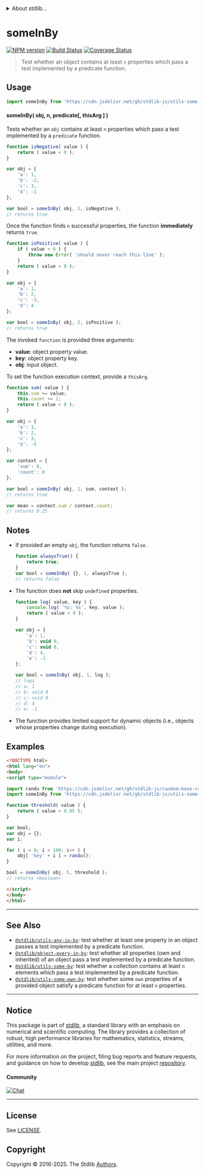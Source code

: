 <!--

@license Apache-2.0

Copyright (c) 2024 The Stdlib Authors.

Licensed under the Apache License, Version 2.0 (the "License");
you may not use this file except in compliance with the License.
You may obtain a copy of the License at

   http://www.apache.org/licenses/LICENSE-2.0

Unless required by applicable law or agreed to in writing, software
distributed under the License is distributed on an "AS IS" BASIS,
WITHOUT WARRANTIES OR CONDITIONS OF ANY KIND, either express or implied.
See the License for the specific language governing permissions and
limitations under the License.

-->


<details>
  <summary>
    About stdlib...
  </summary>
  <p>We believe in a future in which the web is a preferred environment for numerical computation. To help realize this future, we've built stdlib. stdlib is a standard library, with an emphasis on numerical and scientific computation, written in JavaScript (and C) for execution in browsers and in Node.js.</p>
  <p>The library is fully decomposable, being architected in such a way that you can swap out and mix and match APIs and functionality to cater to your exact preferences and use cases.</p>
  <p>When you use stdlib, you can be absolutely certain that you are using the most thorough, rigorous, well-written, studied, documented, tested, measured, and high-quality code out there.</p>
  <p>To join us in bringing numerical computing to the web, get started by checking us out on <a href="https://github.com/stdlib-js/stdlib">GitHub</a>, and please consider <a href="https://opencollective.com/stdlib">financially supporting stdlib</a>. We greatly appreciate your continued support!</p>
</details>

# someInBy

[![NPM version][npm-image]][npm-url] [![Build Status][test-image]][test-url] [![Coverage Status][coverage-image]][coverage-url] <!-- [![dependencies][dependencies-image]][dependencies-url] -->

> Test whether an object contains at least `n` properties which pass a test implemented by a predicate function.

<section class="intro">

</section>

<!-- /.intro -->



<section class="usage">

## Usage

```javascript
import someInBy from 'https://cdn.jsdelivr.net/gh/stdlib-js/utils-some-in-by@esm/index.mjs';
```

#### someInBy( obj, n, predicate\[, thisArg ] )

Tests whether an `obj` contains at least `n` properties which pass a test implemented by a `predicate` function.

```javascript
function isNegative( value ) {
    return ( value < 0 );
}

var obj = {
    'a': 1,
    'b': -2,
    'c': 3,
    'd': -1
};

var bool = someInBy( obj, 2, isNegative );
// returns true
```

Once the function finds `n` successful properties, the function **immediately** returns `true`.

```javascript
function isPositive( value ) {
    if ( value < 0 ) {
        throw new Error( 'should never reach this line' );
    }
    return ( value > 0 );
}

var obj = {
    'a': 1,
    'b': 2,
    'c': -3,
    'd': 4
};

var bool = someInBy( obj, 2, isPositive );
// returns true
```

The invoked `function` is provided three arguments:

-   **value**: object property value.
-   **key**: object property key.
-   **obj**: input object.

To set the function execution context, provide a `thisArg`.

```javascript
function sum( value ) {
    this.sum += value;
    this.count += 1;
    return ( value < 0 );
}

var obj = {
    'a': 1,
    'b': 2,
    'c': 3,
    'd': -5
};

var context = {
    'sum': 0,
    'count': 0
};

var bool = someInBy( obj, 1, sum, context );
// returns true

var mean = context.sum / context.count;
// returns 0.25
```

</section>

<!-- /.usage -->

<section class="notes">

## Notes

-   If provided an empty `obj`, the function returns `false`.

    ```javascript
    function alwaysTrue() {
        return true;
    }
    var bool = someInBy( {}, 1, alwaysTrue );
    // returns false
    ```

-   The function does **not** skip `undefined` properties.

    ```javascript
    function log( value, key ) {
        console.log( '%s: %s', key, value );
        return ( value < 0 );
    }

    var obj = {
        'a': 1,
        'b': void 0,
        'c': void 0,
        'd': 4,
        'e': -1
    };

    var bool = someInBy( obj, 1, log );
    // logs
    // a: 1
    // b: void 0
    // c: void 0
    // d: 4
    // e: -1
    ```

-   The function provides limited support for dynamic objects (i.e., objects whose properties change during execution).

</section>

<!-- /.notes -->

<section class="examples">

## Examples

```html
<!DOCTYPE html>
<html lang="en">
<body>
<script type="module">

import randu from 'https://cdn.jsdelivr.net/gh/stdlib-js/random-base-randu@esm/index.mjs';
import someInBy from 'https://cdn.jsdelivr.net/gh/stdlib-js/utils-some-in-by@esm/index.mjs';

function threshold( value ) {
    return ( value > 0.95 );
}

var bool;
var obj = {};
var i;

for ( i = 0; i < 100; i++ ) {
    obj[ 'key' + i ] = randu();
}

bool = someInBy( obj, 5, threshold );
// returns <boolean>

</script>
</body>
</html>
```

</section>

<!-- /.examples -->

<section class="references">

</section>

<!-- /.references -->

<!-- Section for related `stdlib` packages. Do not manually edit this section, as it is automatically populated. -->

<section class="related">

* * *

## See Also

-   <span class="package-name">[`@stdlib/utils-any-in-by`][@stdlib/utils/any-in-by]</span><span class="delimiter">: </span><span class="description">test whether at least one property in an object passes a test implemented by a predicate function.</span>
-   <span class="package-name">[`@stdlib/object-every-in-by`][@stdlib/object/every-in-by]</span><span class="delimiter">: </span><span class="description">test whether all properties (own and inherited) of an object pass a test implemented by a predicate function.</span>
-   <span class="package-name">[`@stdlib/utils-some-by`][@stdlib/utils/some-by]</span><span class="delimiter">: </span><span class="description">test whether a collection contains at least `n` elements which pass a test implemented by a predicate function.</span>
-   <span class="package-name">[`@stdlib/utils-some-own-by`][@stdlib/utils/some-own-by]</span><span class="delimiter">: </span><span class="description">test whether some `own` properties of a provided object satisfy a predicate function for at least `n` properties.</span>

</section>

<!-- /.related -->

<!-- Section for all links. Make sure to keep an empty line after the `section` element and another before the `/section` close. -->


<section class="main-repo" >

* * *

## Notice

This package is part of [stdlib][stdlib], a standard library with an emphasis on numerical and scientific computing. The library provides a collection of robust, high performance libraries for mathematics, statistics, streams, utilities, and more.

For more information on the project, filing bug reports and feature requests, and guidance on how to develop [stdlib][stdlib], see the main project [repository][stdlib].

#### Community

[![Chat][chat-image]][chat-url]

---

## License

See [LICENSE][stdlib-license].


## Copyright

Copyright &copy; 2016-2025. The Stdlib [Authors][stdlib-authors].

</section>

<!-- /.stdlib -->

<!-- Section for all links. Make sure to keep an empty line after the `section` element and another before the `/section` close. -->

<section class="links">

[npm-image]: http://img.shields.io/npm/v/@stdlib/utils-some-in-by.svg
[npm-url]: https://npmjs.org/package/@stdlib/utils-some-in-by

[test-image]: https://github.com/stdlib-js/utils-some-in-by/actions/workflows/test.yml/badge.svg?branch=main
[test-url]: https://github.com/stdlib-js/utils-some-in-by/actions/workflows/test.yml?query=branch:main

[coverage-image]: https://img.shields.io/codecov/c/github/stdlib-js/utils-some-in-by/main.svg
[coverage-url]: https://codecov.io/github/stdlib-js/utils-some-in-by?branch=main

<!--

[dependencies-image]: https://img.shields.io/david/stdlib-js/utils-some-in-by.svg
[dependencies-url]: https://david-dm.org/stdlib-js/utils-some-in-by/main

-->

[chat-image]: https://img.shields.io/gitter/room/stdlib-js/stdlib.svg
[chat-url]: https://app.gitter.im/#/room/#stdlib-js_stdlib:gitter.im

[stdlib]: https://github.com/stdlib-js/stdlib

[stdlib-authors]: https://github.com/stdlib-js/stdlib/graphs/contributors

[umd]: https://github.com/umdjs/umd
[es-module]: https://developer.mozilla.org/en-US/docs/Web/JavaScript/Guide/Modules

[deno-url]: https://github.com/stdlib-js/utils-some-in-by/tree/deno
[deno-readme]: https://github.com/stdlib-js/utils-some-in-by/blob/deno/README.md
[umd-url]: https://github.com/stdlib-js/utils-some-in-by/tree/umd
[umd-readme]: https://github.com/stdlib-js/utils-some-in-by/blob/umd/README.md
[esm-url]: https://github.com/stdlib-js/utils-some-in-by/tree/esm
[esm-readme]: https://github.com/stdlib-js/utils-some-in-by/blob/esm/README.md
[branches-url]: https://github.com/stdlib-js/utils-some-in-by/blob/main/branches.md

[stdlib-license]: https://raw.githubusercontent.com/stdlib-js/utils-some-in-by/main/LICENSE

<!-- <related-links> -->

[@stdlib/utils/any-in-by]: https://github.com/stdlib-js/utils-any-in-by/tree/esm

[@stdlib/object/every-in-by]: https://github.com/stdlib-js/object-every-in-by/tree/esm

[@stdlib/utils/some-by]: https://github.com/stdlib-js/utils-some-by/tree/esm

[@stdlib/utils/some-own-by]: https://github.com/stdlib-js/utils-some-own-by/tree/esm

<!-- </related-links> -->

</section>

<!-- /.links -->
